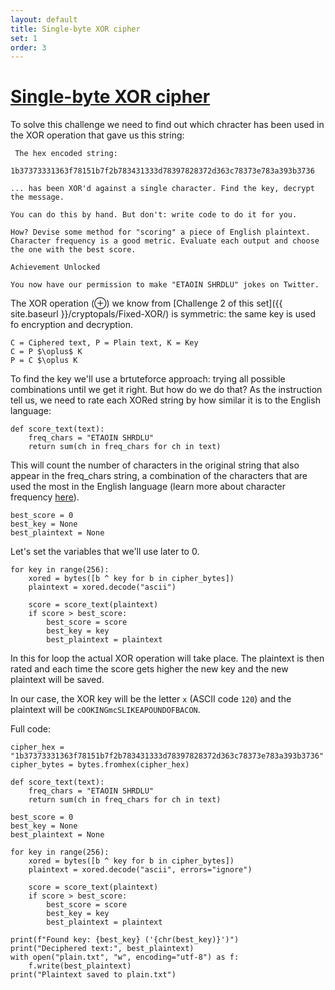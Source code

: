 ```yaml
---
layout: default
title: Single-byte XOR cipher
set: 1
order: 3
---
```


# [Single-byte XOR cipher](https://cryptopals.com/sets/1/challenges/3)

To solve this challenge we need to find out which chracter has been used in the XOR operation that gave us this string: 

```
 The hex encoded string:

1b37373331363f78151b7f2b783431333d78397828372d363c78373e783a393b3736

... has been XOR'd against a single character. Find the key, decrypt the message.

You can do this by hand. But don't: write code to do it for you.

How? Devise some method for "scoring" a piece of English plaintext. Character frequency is a good metric. Evaluate each output and choose the one with the best score.

Achievement Unlocked

You now have our permission to make "ETAOIN SHRDLU" jokes on Twitter.
```

The XOR operation ($\oplus$) we know from [Challenge 2 of this set]({{ site.baseurl }}/cryptopals/Fixed-XOR/) is symmetric: the same key is used fo encryption and decryption.

```
C = Ciphered text, P = Plain text, K = Key
C = P $\oplus$ K
P = C $\oplus K
```

 To find the key we'll use a brtuteforce approach: trying all possible combinations until we get it right. But how do we do that? As the instruction tell us, we need to rate each XORed string by how similar it is to the English language:

```
def score_text(text):
    freq_chars = "ETAOIN SHRDLU"
    return sum(ch in freq_chars for ch in text)
```

This will count the number of characters in the original string that also appear in the freq_chars string, a combination of the characters that are used the most in the English language (learn more about character frequency [here](https://en.wikipedia.org/wiki/Letter_frequency)).

```
best_score = 0
best_key = None
best_plaintext = None
```

Let's set the variables that we'll use later to 0.

```
for key in range(256):
    xored = bytes([b ^ key for b in cipher_bytes])
    plaintext = xored.decode("ascii")

    score = score_text(plaintext)
    if score > best_score:
        best_score = score
        best_key = key
        best_plaintext = plaintext
```

In this for loop the actual XOR operation will take place. The plaintext is then rated and each time the score gets higher the new key and the new plaintext will be saved.

In our case, the XOR key will be the letter `x` (ASCII code `120`) and the plaintext will be `cOOKINGmcSLIKEAPOUNDOFBACON`.

Full code:

```
cipher_hex = "1b37373331363f78151b7f2b783431333d78397828372d363c78373e783a393b3736"
cipher_bytes = bytes.fromhex(cipher_hex)

def score_text(text):
    freq_chars = "ETAOIN SHRDLU"
    return sum(ch in freq_chars for ch in text)

best_score = 0
best_key = None
best_plaintext = None

for key in range(256):
    xored = bytes([b ^ key for b in cipher_bytes])
    plaintext = xored.decode("ascii", errors="ignore")

    score = score_text(plaintext)
    if score > best_score:
        best_score = score
        best_key = key
        best_plaintext = plaintext

print(f"Found key: {best_key} ('{chr(best_key)}')")
print("Deciphered text:", best_plaintext)
with open("plain.txt", "w", encoding="utf-8") as f:
    f.write(best_plaintext)
print("Plaintext saved to plain.txt")
```
